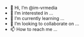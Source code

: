 - 👋 Hi, I’m @im-vrmedia
- 👀 I’m interested in ...
- 🌱 I’m currently learning ...
- 💞️ I’m looking to collaborate on ...
- 📫 How to reach me ...

<!---
im-vrmedia/im-vrmedia is a ✨ special ✨ repository because its `README.md` (this file) appears on your GitHub profile.
You can click the Preview link to take a look at your changes.
--->
